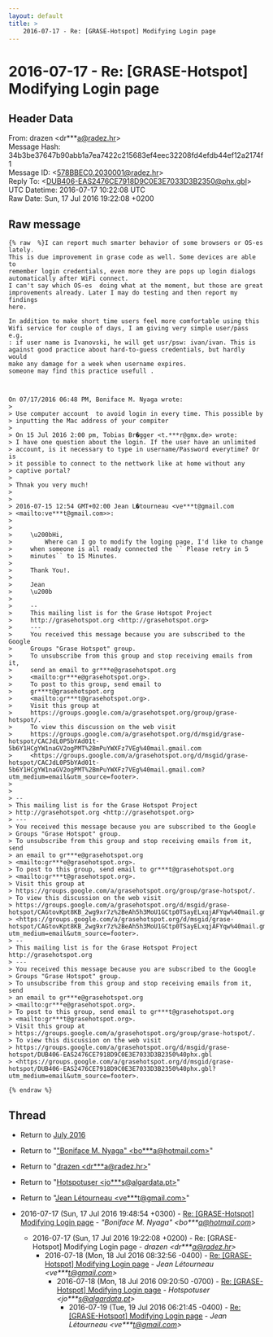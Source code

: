 ```yaml
---
layout: default
title: >
    2016-07-17 - Re: [GRASE-Hotspot] Modifying Login page
---
```


# 2016-07-17 - Re: [GRASE-Hotspot] Modifying Login page

## Header Data

From: drazen \<dr***a@radez.hr\><br>
Message Hash: 34b3be37647b90abb1a7ea7422c215683ef4eec32208fd4efdb44ef12a2174f1<br>
Message ID: \<578BBEC0.2030001@radez.hr\><br>
Reply To: \<DUB406-EAS2476CE7918D9C0E3E7033D3B2350@phx.gbl\><br>
UTC Datetime: 2016-07-17 10:22:08 UTC<br>
Raw Date: Sun, 17 Jul 2016 19:22:08 +0200<br>

## Raw message

```
{% raw  %}I can report much smarter behavior of some browsers or OS-es lately. 
This is due improvement in grase code as well. Some devices are able to 
remember login credentials, even more they are pops up login dialogs 
automatically after WiFi connect.
I can't say which OS-es  doing what at the moment, but those are great 
improvements already. Later I may do testing and then report my findings 
here.

In addition to make short time users feel more comfortable using this 
Wifi service for couple of days, I am giving very simple user/pass e.g. 
: if user name is Ivanovski, he will get usr/psw: ivan/ivan. This is 
against good practice about hard-to-guess credentials, but hardly would 
make any damage for a week when username expires.
someone may find this practice usefull .



On 07/17/2016 06:48 PM, Boniface M. Nyaga wrote:
>
> Use computer account  to avoid login in every time. This possible by 
> inputting the Mac address of your compiter
>
> On 15 Jul 2016 2:00 pm, Tobias Br�gger <t.***r@gmx.de> wrote:
> I have one question about the login. If the user have an unlimited 
> account, is it necessary to type in username/Password everytime? Or is 
> it possible to connect to the nettwork like at home without any 
> captive portal?
>
> Thnak you very much!
>
>
> 2016-07-15 12:54 GMT+02:00 Jean L�tourneau <ve***t@gmail.com 
> <mailto:ve***t@gmail.com>>:
>
>
>     \u200bHi,
>         Where can I go to modify the loging page, I'd like to change
>     when someone is all ready connected the `` Please retry in 5
>     minutes`` to 15 Minutes.
>
>     Thank You!.
>
>     Jean
>     \u200b
>
>     -- 
>     This mailing list is for the Grase Hotspot Project
>     http://grasehotspot.org <http://grasehotspot.org>
>     ---
>     You received this message because you are subscribed to the Google
>     Groups "Grase Hotspot" group.
>     To unsubscribe from this group and stop receiving emails from it,
>     send an email to gr***e@grasehotspot.org
>     <mailto:gr***e@grasehotspot.org>.
>     To post to this group, send email to
>     gr***t@grasehotspot.org
>     <mailto:gr***t@grasehotspot.org>.
>     Visit this group at
>     https://groups.google.com/a/grasehotspot.org/group/grase-hotspot/.
>     To view this discussion on the web visit
>     https://groups.google.com/a/grasehotspot.org/d/msgid/grase-hotspot/CACJdL0P5bYAd01t-5b6Y1HCgYW1naGV2ogPMT%2BmPuYWXFz7VEg%40mail.gmail.com
>     <https://groups.google.com/a/grasehotspot.org/d/msgid/grase-hotspot/CACJdL0P5bYAd01t-5b6Y1HCgYW1naGV2ogPMT%2BmPuYWXFz7VEg%40mail.gmail.com?utm_medium=email&utm_source=footer>.
>
>
> -- 
> This mailing list is for the Grase Hotspot Project 
> http://grasehotspot.org <http://grasehotspot.org>
> ---
> You received this message because you are subscribed to the Google 
> Groups "Grase Hotspot" group.
> To unsubscribe from this group and stop receiving emails from it, send 
> an email to gr***e@grasehotspot.org 
> <mailto:gr***e@grasehotspot.org>.
> To post to this group, send email to gr***t@grasehotspot.org 
> <mailto:gr***t@grasehotspot.org>.
> Visit this group at 
> https://groups.google.com/a/grasehotspot.org/group/grase-hotspot/.
> To view this discussion on the web visit 
> https://groups.google.com/a/grasehotspot.org/d/msgid/grase-hotspot/CAGtovKpt8KB_2wg9xr7z%2BeAh5h3MoU1GCtp0TSayELxqjAFYqw%40mail.gmail.com 
> <https://groups.google.com/a/grasehotspot.org/d/msgid/grase-hotspot/CAGtovKpt8KB_2wg9xr7z%2BeAh5h3MoU1GCtp0TSayELxqjAFYqw%40mail.gmail.com?utm_medium=email&utm_source=footer>.
> -- 
> This mailing list is for the Grase Hotspot Project http://grasehotspot.org
> ---
> You received this message because you are subscribed to the Google 
> Groups "Grase Hotspot" group.
> To unsubscribe from this group and stop receiving emails from it, send 
> an email to gr***e@grasehotspot.org 
> <mailto:gr***e@grasehotspot.org>.
> To post to this group, send email to gr***t@grasehotspot.org 
> <mailto:gr***t@grasehotspot.org>.
> Visit this group at 
> https://groups.google.com/a/grasehotspot.org/group/grase-hotspot/.
> To view this discussion on the web visit 
> https://groups.google.com/a/grasehotspot.org/d/msgid/grase-hotspot/DUB406-EAS2476CE7918D9C0E3E7033D3B2350%40phx.gbl 
> <https://groups.google.com/a/grasehotspot.org/d/msgid/grase-hotspot/DUB406-EAS2476CE7918D9C0E3E7033D3B2350%40phx.gbl?utm_medium=email&utm_source=footer>.

{% endraw %}
```

## Thread

+ Return to [July 2016](/archive/2016/07)

+ Return to "["Boniface M. Nyaga" <bo***a<span>@</span>hotmail.com>](/authors/bo___a_at_hotmail_com)"
+ Return to "[drazen <dr***a<span>@</span>radez.hr>](/authors/dr___a_at_radez_hr)"
+ Return to "[Hotspotuser <jo***s<span>@</span>algardata.pt>](/authors/jo___s_at_algardata_pt)"
+ Return to "[Jean Létourneau <ve***t<span>@</span>gmail.com>](/authors/ve___t_at_gmail_com)"

+ 2016-07-17 (Sun, 17 Jul 2016 19:48:54 +0300) - [Re: [GRASE-Hotspot] Modifying Login page](/archive/2016/07/5606a315105001833b28e1405bced8a3158694371a14db2c21240c464ec51a0c) - _"Boniface M. Nyaga" \<bo***a@hotmail.com\>_
  + 2016-07-17 (Sun, 17 Jul 2016 19:22:08 +0200) - Re: [GRASE-Hotspot] Modifying Login page - _drazen \<dr***a@radez.hr\>_
    + 2016-07-18 (Mon, 18 Jul 2016 08:32:56 -0400) - [Re: [GRASE-Hotspot] Modifying Login page](/archive/2016/07/db5c35f3d02e104290a6b766fe823e4085624b46cb078a1108a6992e0fb1231a) - _Jean Létourneau \<ve***t@gmail.com\>_
      + 2016-07-18 (Mon, 18 Jul 2016 09:20:50 -0700) - [Re: [GRASE-Hotspot] Modifying Login page](/archive/2016/07/9e2d399c2c5aebe5b0d5236564e58af6b39747a9de7e986ebcf0f1418a8b1d82) - _Hotspotuser \<jo***s@algardata.pt\>_
        + 2016-07-19 (Tue, 19 Jul 2016 06:21:45 -0400) - [Re: [GRASE-Hotspot] Modifying Login page](/archive/2016/07/8960ef745092be76da3457ba0370c4eb184eb87212e48fffa1e6aaf7a85fb285) - _Jean Létourneau \<ve***t@gmail.com\>_

